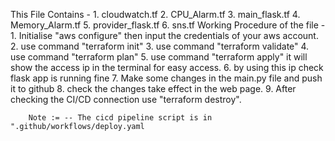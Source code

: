 This File Contains - 
                    1. cloudwatch.tf
                    2. CPU_Alarm.tf
                    3. main_flask.tf
                    4. Memory_Alarm.tf
                    5. provider_flask.tf
                    6. sns.tf
Working Procedure of the file - 
                    1. Initialise "aws configure" then input the credentials of your aws account.
                    2. use command "terraform init"
                    3. use command "terraform validate"
                    4. use command "terraform plan"
                    5. use command "terraform apply" it will show the access ip in the terminal for easy access.
                    6. by using this ip check flask app is running fine
                    7. Make some changes in the main.py file and push it to github
                    8. check the changes take effect in the web page.
                    9. After checking the CI/CD connection use "terraform destroy".
        
        Note := -- The cicd pipeline script is in ".github/workflows/deploy.yaml